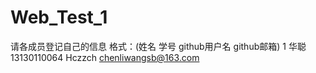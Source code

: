 # Web_Test_1
请各成员登记自己的信息 格式：(姓名 学号 github用户名 github邮箱)
1 华聪 13130110064 Hczzch chenliwangsb@163.com
